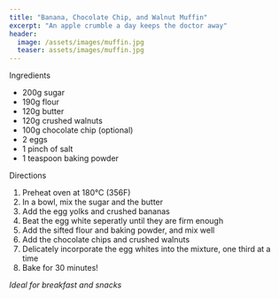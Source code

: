 ```yaml
---
title: "Banana, Chocolate Chip, and Walnut Muffin"
excerpt: "An apple crumble a day keeps the doctor away"
header:
  image: /assets/images/muffin.jpg
  teaser: assets/images/muffin.jpg
---
```

Ingredients

* 200g sugar
* 190g flour
* 120g butter
* 120g crushed walnuts
* 100g chocolate chip (optional)
* 2 eggs
* 1 pinch of salt
* 1 teaspoon baking powder

Directions
 
1. Preheat oven at 180°C (356F)
2. In a bowl, mix the sugar and the butter 
3. Add the egg yolks and crushed bananas
4. Beat the egg white seperatly until they are firm enough
5. Add the sifted flour and baking powder, and mix well 
6. Add the chocolate chips and crushed walnuts
7. Delicately incorporate the egg whites into the mixture, one third at a time 
8. Bake for 30 minutes! 

*Ideal for breakfast and snacks*

